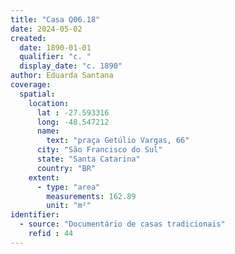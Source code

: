 ```yaml
---
title: "Casa Q06.18"
date: 2024-05-02
created:
  date: 1890-01-01
  qualifier: "c. "
  display_date: "c. 1890"
author: Eduarda Santana
coverage:
  spatial:
    location:
      lat : -27.593316
      long: -48.547212
      name: 
        text: "praça Getúlio Vargas, 66"
      city: "São Francisco do Sul"
      state: "Santa Catarina"
      country: "BR"
    extent:
      - type: "area"
        measurements: 162.89
        unit: "m²"
identifier:
  - source: "Documentário de casas tradicionais"
    refid : 44
---
```

